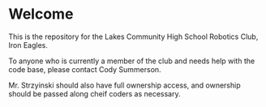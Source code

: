 # Welcome

This is the repository for the Lakes Community High School Robotics Club, Iron Eagles.

To anyone who is currently a member of the club and needs help with the code base, please contact Cody Summerson.

Mr. Strzyinski should also have full ownership access, and ownership should be passed along cheif coders as necessary.

